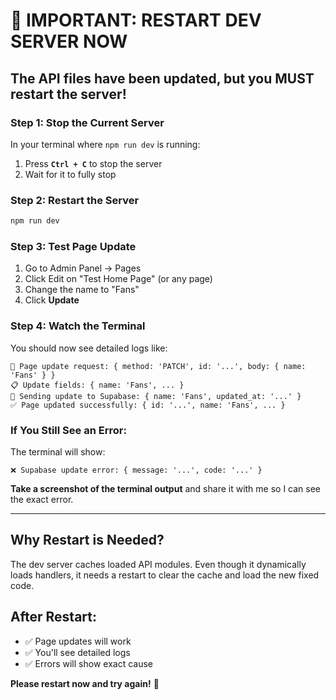# 🔴 IMPORTANT: RESTART DEV SERVER NOW

## The API files have been updated, but you MUST restart the server!

### Step 1: Stop the Current Server
In your terminal where `npm run dev` is running:
1. Press **`Ctrl + C`** to stop the server
2. Wait for it to fully stop

### Step 2: Restart the Server
```bash
npm run dev
```

### Step 3: Test Page Update
1. Go to Admin Panel → Pages
2. Click Edit on "Test Home Page" (or any page)
3. Change the name to "Fans"
4. Click **Update**

### Step 4: Watch the Terminal
You should now see detailed logs like:
```
📝 Page update request: { method: 'PATCH', id: '...', body: { name: 'Fans' } }
📋 Update fields: { name: 'Fans', ... }
🔄 Sending update to Supabase: { name: 'Fans', updated_at: '...' }
✅ Page updated successfully: { id: '...', name: 'Fans', ... }
```

### If You Still See an Error:
The terminal will show:
```
❌ Supabase update error: { message: '...', code: '...' }
```

**Take a screenshot of the terminal output** and share it with me so I can see the exact error.

---

## Why Restart is Needed?

The dev server caches loaded API modules. Even though it dynamically loads handlers, it needs a restart to clear the cache and load the new fixed code.

## After Restart:
- ✅ Page updates will work
- ✅ You'll see detailed logs
- ✅ Errors will show exact cause

**Please restart now and try again!** 🚀


